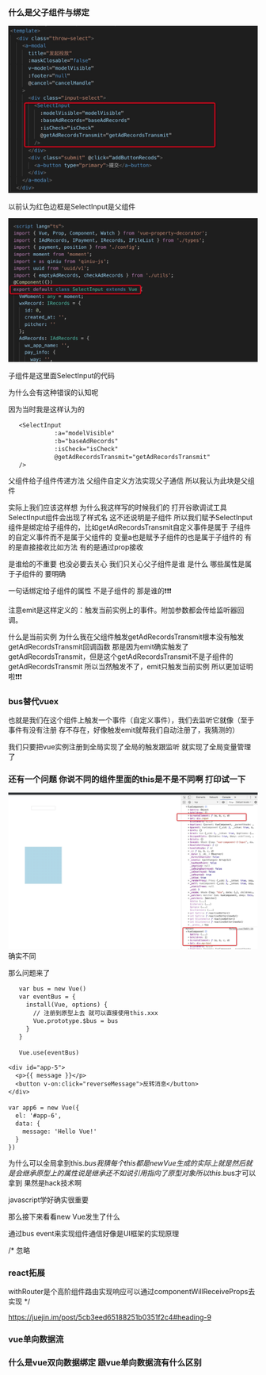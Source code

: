 ### 什么是父子组件与绑定

![](1.jpeg)

以前认为红色边框是SelectInput是父组件


![](2.jpeg)

子组件是这里面SelectInput的代码


为什么会有这种错误的认知呢

因为当时我是这样认为的
```
   <SelectInput
             :a="modelVisible"
             :b="baseAdRecords"
             :isCheck="isCheck"
             @getAdRecordsTransmit="getAdRecordsTransmit"
   />
```
父组件给子组件传递方法 父组件自定义方法实现父子通信 所以我认为此块是父组件



实际上我们应该这样想 为什么我这样写<SelectInput class="select" />的时候我们的
打开谷歌调试工具 SelectInput组件会出现了样式名 这不还说明<SelectInput class="select" />是子组件
所以我们赋予SelectInput组件是绑定给子组件<SelectInput class="select" />的，比如getAdRecordsTransmit自定义事件是属于
子组件的自定义事件而不是属于父组件的 变量a也是赋予子组件的也是属于子组件的 有的是直接接收比如方法
有的是通过prop接收 

是谁给的不重要 也没必要去关心 我们只关心父子组件是谁 是什么 哪些属性是属于子组件的 要明确

一句话绑定给子组件的属性 不是子组件的 那是谁的❗️❗️❗️

注意emit是这样定义的：触发当前实例上的事件。附加参数都会传给监听器回调。
             
什么是当前实例 为什么我在父组件触发getAdRecordsTransmit根本没有触发getAdRecordsTransmit回调函数
那是因为emit确实触发了getAdRecordsTransmit，但是这个getAdRecordsTransmit不是子组件的getAdRecordsTransmit
所以当然触发不了，emit只触发当前实例 所以更加证明啦❗️❗️❗️

### bus替代vuex

也就是我们在这个组件上触发一个事件（自定义事件），我们去监听它就像（至于事件有没有注册 存不存在，好像触发emit就帮我们自动注册了，我猜测的）

我们只要把vue实例注册到全局实现了全局的触发跟监听 就实现了全局变量管理了


### 还有一个问题 你说不同的组件里面的this是不是不同啊 打印试一下
![](./3.jpeg)
确实不同

那么问题来了

```vue
   var bus = new Vue()
   var eventBus = {
     install(Vue, options) {
       // 注册到原型上去 就可以直接使用this.xxx
       Vue.prototype.$bus = bus
     }
   }
   
   Vue.use(eventBus)
```
```vue
<div id="app-5">
  <p>{{ message }}</p>
  <button v-on:click="reverseMessage">反转消息</button>
</div>

var app6 = new Vue({
  el: '#app-6',
  data: {
    message: 'Hello Vue!'
  }
})

```
为什么可以全局拿到this.$bus  我猜每个this 都是new Vue生成的 实际上就是 然后就是会继承原型上的属性
说是继承 还不如说引用 指向了原型对象 所以this.$bus才可以拿到  果然是hack技术啊

javascript学好确实很重要

那么接下来看看new Vue发生了什么

通过bus event来实现组件通信好像是UI框架的实现原理

/*
忽略
### react拓展
withRouter是个高阶组件路由实现响应可以通过componentWillReceiveProps去实现
*/

https://juejin.im/post/5cb3eed65188251b0351f2c4#heading-9

### vue单向数据流

### 什么是vue双向数据绑定 跟vue单向数据流有什么区别
